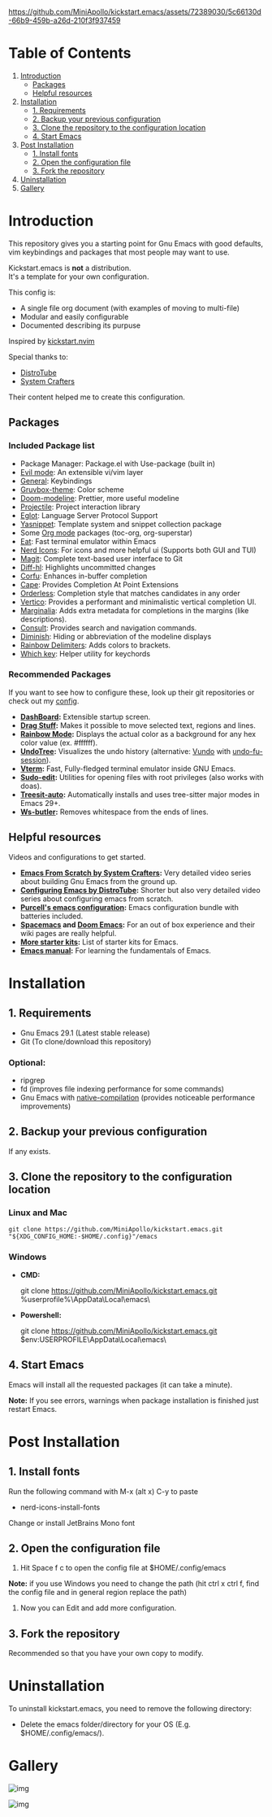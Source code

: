 https://github.com/MiniApollo/kickstart.emacs/assets/72389030/5c66130d-66b9-459b-a26d-210f3f937459

# Table of Contents

1.  [Introduction](#orgb229cbd)
    -  [Packages](#orgb05d649)
    -  [Helpful resources](#orgfaf0570)
2.  [Installation](#orgb633c86)
    -  [1. Requirements](#orgb7bc22f)
    -  [2. Backup your previous configuration](#org6189661)
    -  [3. Clone the repository to the configuration location](#org820a205)
    -  [4. Start Emacs](#orgd77a070)
3.  [Post Installation](#org60302a9)
    -  [1. Install fonts](#org87d8fc9)
    -  [2. Open the configuration file](#org94fe140)
    -  [3. Fork the repository](#org23b14b0)
4.  [Uninstallation](#org14852f4)
5.  [Gallery](#orgc18728a)

<a id="orgb229cbd"></a>

# Introduction
This repository gives you a starting point for Gnu Emacs with good defaults, vim keybindings and packages that most people may want to use.

Kickstart.emacs is **not** a distribution. <br>
It's a template for your own configuration.

This config is:
-   A single file org document (with examples of moving to multi-file)
-   Modular and easily configurable
-   Documented describing its purpuse

Inspired by [kickstart.nvim](https://github.com/nvim-lua/kickstart.nvim)

Special thanks to:
-   [DistroTube](https://www.youtube.com/watch?v=d1fgypEiQkE&list=PL5--8gKSku15e8lXf7aLICFmAHQVo0KXX)
-   [System Crafters](https://www.youtube.com/watch?v=74zOY-vgkyw&list=PLEoMzSkcN8oPH1au7H6B7bBJ4ZO7BXjSZ)

Their content helped me to create this configuration.


<a id="orgb05d649"></a>

## Packages


### Included Package list

-   Package Manager: Package.el with Use-package (built in)
-   [Evil mode](https://github.com/emacs-evil/evil): An extensible vi/vim layer
-   [General](https://github.com/noctuid/general.el): Keybindings
-   [Gruvbox-theme](https://github.com/greduan/emacs-theme-gruvbox): Color scheme
-   [Doom-modeline](https://github.com/seagle0128/doom-modeline): Prettier, more useful modeline
-   [Projectile](https://github.com/bbatsov/projectile): Project interaction library
-   [Eglot](https://www.gnu.org/software/emacs/manual/html_mono/eglot.html): Language Server Protocol Support
-   [Yasnippet](https://github.com/joaotavora/yasnippet): Template system and snippet collection package
-   Some [Org mode](https://orgmode.org/) packages (toc-org, org-superstar)
-   [Eat](https://codeberg.org/akib/emacs-eat): Fast terminal emulator within Emacs
-   [Nerd Icons](https://github.com/rainstormstudio/nerd-icons.el): For icons and more helpful ui (Supports both GUI and TUI)
-   [Magit](https://github.com/magit/magit): Complete text-based user interface to Git
-   [Diff-hl](https://github.com/dgutov/diff-hl): Highlights uncommitted changes
-   [Corfu](https://github.com/minad/corfu): Enhances in-buffer completion
-   [Cape](https://github.com/minad/cape): Provides Completion At Point Extensions
-   [Orderless](https://github.com/oantolin/orderless): Completion style that matches candidates in any order
-   [Vertico](https://github.com/minad/vertico): Provides a performant and minimalistic vertical completion UI.
-   [Marginalia](https://github.com/minad/marginalia): Adds extra metadata for completions in the margins (like descriptions).
-   [Consult](https://github.com/minad/consult): Provides search and navigation commands.
-   [Diminish](https://github.com/myrjola/diminish.el): Hiding or abbreviation of the modeline displays
-   [Rainbow Delimiters](https://github.com/Fanael/rainbow-delimiters): Adds colors to brackets.
-   [Which key](https://github.com/justbur/emacs-which-key): Helper utility for keychords


### Recommended Packages

If you want to see how to configure these, look up their git repositories or check out my [config](https://github.com/MiniApollo/config/blob/main/emacs/config.org).

-   **[DashBoard](https://github.com/emacs-dashboard/emacs-dashboard):** Extensible startup screen.
-   **[Drag Stuff](https://github.com/rejeep/drag-stuff.el):** Makes it possible to move selected text, regions and lines.
-   **[Rainbow Mode](https://github.com/emacsmirror/rainbow-mode):** Displays the actual color as a background for any hex color value (ex. #ffffff).
-   **[UndoTree](https://www.emacswiki.org/emacs/UndoTree):** Visualizes the undo history (alternative: [Vundo](https://github.com/casouri/vundo) with [undo-fu-session](https://github.com/emacsmirror/undo-fu-session)).
-   **[Vterm](https://github.com/akermu/emacs-libvterm):** Fast, Fully-fledged terminal emulator inside GNU Emacs.
-   **[Sudo-edit](https://github.com/nflath/sudo-edit):** Utilities for opening files with root privileges (also works with doas).
-   **[Treesit-auto](https://github.com/renzmann/treesit-auto):** Automatically installs and uses tree-sitter major modes in Emacs 29+.
-   **[Ws-butler](https://github.com/lewang/ws-butler):** Removes whitespace from the ends of lines.


<a id="orgfaf0570"></a>

## Helpful resources

Videos and configurations to get started.

-   **[Emacs From Scratch by System Crafters](https://www.youtube.com/watch?v=74zOY-vgkyw&list=PLEoMzSkcN8oPH1au7H6B7bBJ4ZO7BXjSZ):** Very detailed video series about building Gnu Emacs from the ground up.
-   **[Configuring Emacs by DistroTube](https://www.youtube.com/watch?v=d1fgypEiQkE&list=PL5--8gKSku15e8lXf7aLICFmAHQVo0KXX):** Shorter but also very detailed video series about configuring emacs from scratch.
-   **[Purcell's emacs configuration](https://github.com/purcell/emacs.d):** Emacs configuration bundle with batteries included.
-   **[Spacemacs](https://www.spacemacs.org/) and [Doom Emacs](https://github.com/doomemacs/doomemacs):** For an out of box experience and their wiki pages are really helpful.
-   **[More starter kits](https://www.emacswiki.org/emacs/StarterKits ):** List of starter kits for Emacs.
-   **[Emacs manual](https://www.gnu.org/software/emacs/manual/html_node/emacs/index.html):** For learning the fundamentals of Emacs.


<a id="orgb633c86"></a>

# Installation


<a id="orgb7bc22f"></a>

## 1. Requirements

-   Gnu Emacs 29.1 (Latest stable release)
-   Git (To clone/download this repository)


### Optional:

-   ripgrep
-   fd (improves file indexing performance for some commands)
-   Gnu Emacs with [native-compilation](https://www.emacswiki.org/emacs/GccEmacs) (provides noticeable performance improvements)


<a id="org6189661"></a>

## 2. Backup your previous configuration

If any exists.


<a id="org820a205"></a>

## 3. Clone the repository to the configuration location


### Linux and Mac

    git clone https://github.com/MiniApollo/kickstart.emacs.git "${XDG_CONFIG_HOME:-$HOME/.config}"/emacs


### Windows

-   **CMD:**

    git clone https://github.com/MiniApollo/kickstart.emacs.git %userprofile%\AppData\Local\emacs\

-   **Powershell:**

    git clone https://github.com/MiniApollo/kickstart.emacs.git $env:USERPROFILE\AppData\Local\emacs\


<a id="orgd77a070"></a>

## 4. Start Emacs

Emacs will install all the requested packages (it can take a minute).

**Note:** If you see errors, warnings when package installation is finished just restart Emacs.


<a id="org60302a9"></a>

# Post Installation


<a id="org87d8fc9"></a>

## 1. Install fonts

Run the following command with M-x (alt x) C-y to paste

-   nerd-icons-install-fonts

Change or install JetBrains Mono font


<a id="org94fe140"></a>

## 2. Open the configuration file

1.  Hit Space f c to open the config file at $HOME/.config/emacs

**Note:** if you use Windows you need to change the path (hit ctrl x ctrl f, find the config file and in general region replace the path)

1.  Now you can Edit and add more configuration.


<a id="org23b14b0"></a>

## 3. Fork the repository

Recommended so that you have your own copy to modify.


<a id="org14852f4"></a>

# Uninstallation

To uninstall kickstart.emacs, you need to remove the following directory:

-   Delete the emacs folder/directory for your OS (E.g. $HOME/.config/emacs/).


<a id="orgc18728a"></a>

# Gallery

![img](./assets/Emacs_KickStarter.png)

![img](./assets/Kickstart_coding.png)
